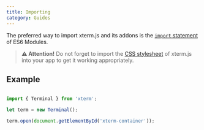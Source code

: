 ```yaml
---
title: Importing
category: Guides
---
```


The preferred way to import xterm.js and its addons is the [`import` statement](https://developer.mozilla.org/en-US/docs/Web/JavaScript/Reference/Statements/import) of ES6 Modules.

> **⚠️  Attention!** Do not forget to import the [CSS stylesheet](https://github.com/xtermjs/xterm.js/blob/master/css/xterm.css) of xterm.js into your app to get it working appropriately.

## Example

```javascript

import { Terminal } from 'xterm';

let term = new Terminal();

term.open(document.getElementById('xterm-container'));
```

